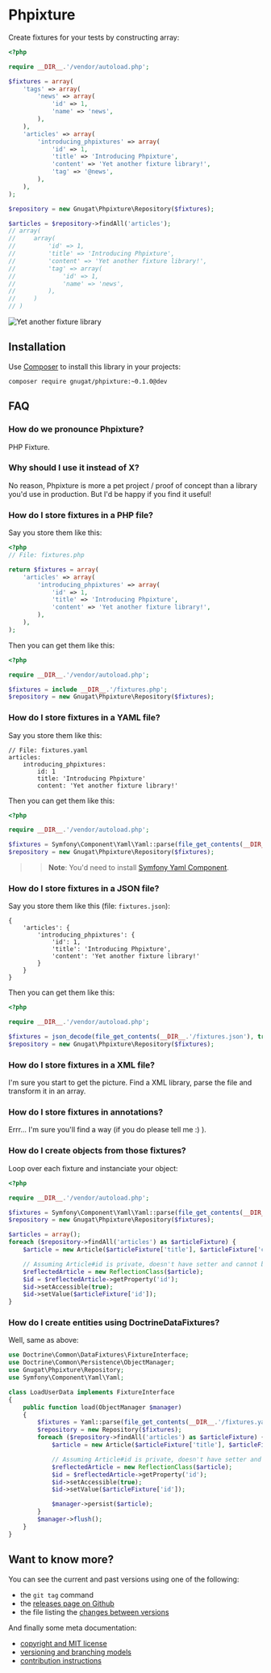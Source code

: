 # Phpixture

Create fixtures for your tests by constructing array:

```php
<?php

require __DIR__.'/vendor/autoload.php';

$fixtures = array(
    'tags' => array(
        'news' => array(
            'id' => 1,
            'name' => 'news',
        ),
    ),
    'articles' => array(
        'introducing_phpixtures' => array(
            'id' => 1,
            'title' => 'Introducing Phpixture',
            'content' => 'Yet another fixture library!',
            'tag' => '@news',
        ),
    ),
);

$repository = new Gnugat\Phpixture\Repository($fixtures);

$articles = $repository->findAll('articles');
// array(
//     array(
//         'id' => 1,
//         'title' => 'Introducing Phpixture',
//         'content' => 'Yet another fixture library!',
//         'tag' => array(
//             'id' => 1,
//             'name' => 'news',
//         ),
//     )
// )
```

![Yet another fixture library](http://imgs.xkcd.com/comics/standards.png)

## Installation

Use [Composer](https://getcomposer.org/) to install this library in your projects:

    composer require gnugat/phpixture:~0.1.0@dev

## FAQ

### How do we pronounce Phpixture?

PHP Fixture.

### Why should I use it instead of X?

No reason, Phpixture is more a pet project / proof of concept than a library you'd
use in production. But I'd be happy if you find it useful!

### How do I store fixtures in a PHP file?

Say you store them like this:

```php
<?php
// File: fixtures.php

return $fixtures = array(
    'articles' => array(
        'introducing_phpixtures' => array(
            'id' => 1,
            'title' => 'Introducing Phpixture',
            'content' => 'Yet another fixture library!',
        ),
    ),
);
```

Then you can get them like this:

```php
<?php

require __DIR__.'/vendor/autoload.php';

$fixtures = include __DIR__.'/fixtures.php';
$repository = new Gnugat\Phpixture\Repository($fixtures);
```

### How do I store fixtures in a YAML file?

Say you store them like this:

```
// File: fixtures.yaml
articles:
    introducing_phpixtures:
        id: 1
        title: 'Introducing Phpixture'
        content: 'Yet another fixture library!'
```

Then you can get them like this:

```php
<?php

require __DIR__.'/vendor/autoload.php';

$fixtures = Symfony\Component\Yaml\Yaml::parse(file_get_contents(__DIR__.'/fixtures.yaml'));
$repository = new Gnugat\Phpixture\Repository($fixtures);
```

>> **Note**: You'd need to install [Symfony Yaml Component](http://symfony.com/doc/master/components/yaml/introduction.html).

### How do I store fixtures in a JSON file?

Say you store them like this (file: `fixtures.json`):

```
{
    'articles': {
        'introducing_phpixtures': {
            'id': 1,
            'title': 'Introducing Phpixture',
            'content': 'Yet another fixture library!'
        }
    }
}
```

Then you can get them like this:

```php
<?php

require __DIR__.'/vendor/autoload.php';

$fixtures = json_decode(file_get_contents(__DIR__.'/fixtures.json'), true);
$repository = new Gnugat\Phpixture\Repository($fixtures);
```

### How do I store fixtures in a XML file?

I'm sure you start to get the picture. Find a XML library, parse the file and
transform it in an array.

### How do I store fixtures in annotations?

Errr... I'm sure you'll find a way (if you do please tell me :) ).

### How do I create objects from those fixtures?

Loop over each fixture and instanciate your object:

```php
<?php

require __DIR__.'/vendor/autoload.php';

$fixtures = Symfony\Component\Yaml\Yaml::parse(file_get_contents(__DIR__.'/fixtures.yaml'));
$repository = new Gnugat\Phpixture\Repository($fixtures);

$articles = array();
foreach ($repository->findAll('articles') as $articleFixture) {
    $article = new Article($articleFixture['title'], $articleFixture['content']);

    // Assuming Article#id is private, doesn't have setter and cannot be set from constructor
    $reflectedArticle = new ReflectionClass($article);
    $id = $reflectedArticle->getProperty('id');
    $id->setAccessible(true);
    $id->setValue($articleFixture['id']);
}
```

### How do I create entities using DoctrineDataFixtures?

Well, same as above:

```php
use Doctrine\Common\DataFixtures\FixtureInterface;
use Doctrine\Common\Persistence\ObjectManager;
use Gnugat\Phpixture\Repository;
use Symfony\Component\Yaml\Yaml;

class LoadUserData implements FixtureInterface
{
    public function load(ObjectManager $manager)
    {
        $fixtures = Yaml::parse(file_get_contents(__DIR__.'/fixtures.yaml'));
        $repository = new Repository($fixtures);
        foreach ($repository->findAll('articles') as $articleFixture) {
            $article = new Article($articleFixture['title'], $articleFixture['content']);

            // Assuming Article#id is private, doesn't have setter and cannot be set from constructor
            $reflectedArticle = new ReflectionClass($article);
            $id = $reflectedArticle->getProperty('id');
            $id->setAccessible(true);
            $id->setValue($articleFixture['id']);

            $manager->persist($article);
        }
        $manager->flush();
    }
}
```

## Want to know more?

You can see the current and past versions using one of the following:

* the `git tag` command
* the [releases page on Github](https://github.com/gnugat/phpixture/releases)
* the file listing the [changes between versions](CHANGELOG.md)

And finally some meta documentation:

* [copyright and MIT license](LICENSE)
* [versioning and branching models](VERSIONING.md)
* [contribution instructions](CONTRIBUTING.md)
